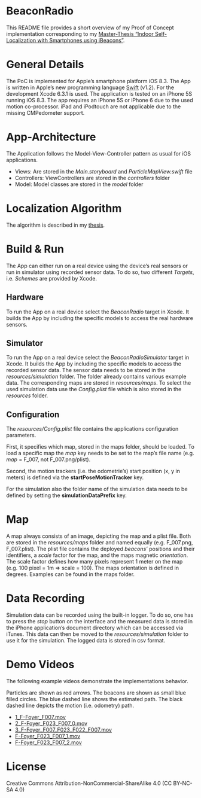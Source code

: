 BeaconRadio
===========
This README file provides a short overview of my Proof of Concept implementation corresponding to my [Master-Thesis “Indoor Self-Localization with Smartphones using iBeacons”](thesis.pdf).

# General Details
The PoC is implemented for Apple’s smartphone platform iOS 8.3. The App is written in Apple’s new programming language [Swift](https://developer.apple.com/swift/) (v1.2). For the development Xcode 6.3.1 is used. The application is tested on an iPhone 5S running iOS 8.3. The app requires an iPhone 5S or iPhone 6 due to the used motion co-processor. iPad and iPodtouch are not applicable due to the missing CMPedometer support.

# App-Architecture
The Application follows the Model-View-Controller pattern as usual for iOS applications.
* Views: Are stored in the *Main.storyboard* and *ParticleMapView.swift* file
* Controllers: ViewControllers are stored in the *controllers* folder
* Model: Model classes are stored in the *model* folder

# Localization Algorithm
The algorithm is described in my [thesis](thesis.pdf).

# Build & Run
The App can either run on a real device using the device’s real sensors or run in simulator using recorded sensor data. To do so, two different *Targets*, i.e. *Schemes* are provided by Xcode.

## Hardware
To run the App on a real device select the *BeaconRadio* target in Xcode.  It builds the App by including the specific models to access the real hardware sensors.

## Simulator
To run the App on a real device select the *BeaconRadioSimulator* target in Xcode.  It builds the App by including the specific models to access the recorded sensor data. The sensor data needs to be stored in the *resources/simulation* folder. The folder already contains various example data. The corresponding maps are stored in *resources/maps*. To select the used simulation data use the *Config.plist* file which is also stored in the *resources* folder.

## Configuration
The *resources/Config.plist* file contains the applications configuration parameters.

First, it specifies which map, stored in the maps folder, should be loaded. To load a specific map the  *map* key needs to be set to the map’s file name (e.g. *map* = F_007, not F_007.png/plist).

Second, the motion trackers (i.e. the odometrie’s) start position (x, y in meters) is defined via the **startPoseMotionTracker** key.

For the simulation also the folder name of the simulation data needs to be defined by setting the **simulationDataPrefix** key.

# Map
A map always consists of an image, depicting the map and a plist file. Both are stored in the *resources/maps* folder and named equally (e.g. F_007.png, F_007.plist). The plist file contains the deployed *beacons’* positions and their identifiers, a *scale* factor for the map, and the maps magnetic *orientation*. The scale factor defines how many pixels represent 1 meter on the map (e.g. 100 pixel = 1m => scale = 100). The maps orientation is defined in degrees. Examples can be found in the maps folder.

# Data Recording
Simulation data can be recorded using the built-in logger. To do so, one has to press the *stop* button on the interface and the measured data is stored in the iPhone application’s document directory which can be accessed via iTunes. This data can then be moved to the *resources/simulation* folder to use it for the simulation. The logged data is stored in csv format.

# Demo Videos
The following example videos demonstrate the implementations behavior.

Particles are shown as red arrows. The beacons are shown as small blue filled circles. The blue dashed line shows the estimated path. The black dashed line depicts the motion (i.e. odometry) path.

* [1_F-Foyer_F007.mov](movies/1_F-Foyer_F007.mov)
* [2_F-Foyer_F023_F007_0.mov](movies/2_F-Foyer_F023_F007_0.mov)
* [3_F-Foyer_F007_F023_F022_F007.mov](movies/3_F-Foyer_F007_F023_F022_F007.mov)
* [F-Foyer_F023_F007_1.mov](movies/F-Foyer_F023_F007_1.mov)
* [F-Foyer_F023_F007_2.mov](movies/F-Foyer_F023_F007_2.mov)

# License
Creative Commons Attribution-NonCommercial-ShareAlike 4.0 (CC BY-NC-SA 4.0)
